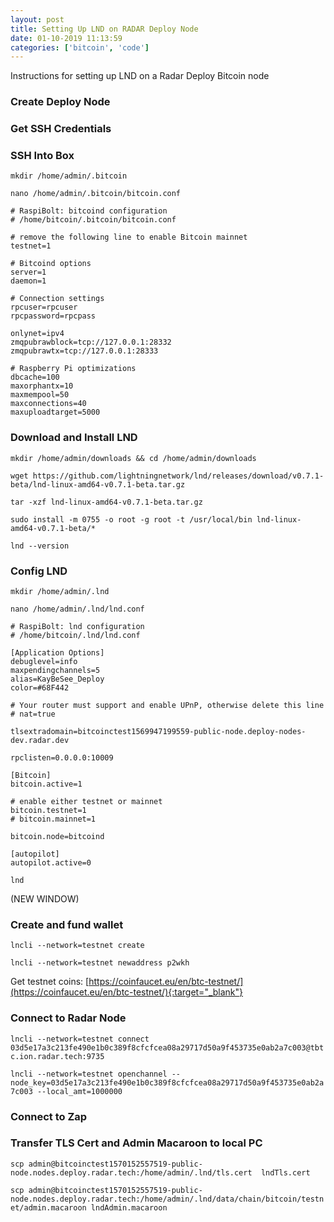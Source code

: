 ```yaml
---
layout: post
title: Setting Up LND on RADAR Deploy Node
date: 01-10-2019 11:13:59
categories: ['bitcoin', 'code']
---
```

Instructions for setting up LND on a Radar Deploy Bitcoin node

### Create Deploy Node

### Get SSH Credentials

### SSH Into Box

`mkdir /home/admin/.bitcoin`

`nano /home/admin/.bitcoin/bitcoin.conf`

```
# RaspiBolt: bitcoind configuration
# /home/bitcoin/.bitcoin/bitcoin.conf

# remove the following line to enable Bitcoin mainnet
testnet=1

# Bitcoind options
server=1
daemon=1

# Connection settings
rpcuser=rpcuser
rpcpassword=rpcpass

onlynet=ipv4
zmqpubrawblock=tcp://127.0.0.1:28332
zmqpubrawtx=tcp://127.0.0.1:28333

# Raspberry Pi optimizations
dbcache=100
maxorphantx=10
maxmempool=50
maxconnections=40
maxuploadtarget=5000
```

### Download and Install LND
`mkdir /home/admin/downloads && cd /home/admin/downloads`

`wget https://github.com/lightningnetwork/lnd/releases/download/v0.7.1-beta/lnd-linux-amd64-v0.7.1-beta.tar.gz`

`tar -xzf lnd-linux-amd64-v0.7.1-beta.tar.gz`

`sudo install -m 0755 -o root -g root -t /usr/local/bin lnd-linux-amd64-v0.7.1-beta/*`

`lnd --version`

### Config LND
`mkdir /home/admin/.lnd`

`nano /home/admin/.lnd/lnd.conf`
```
# RaspiBolt: lnd configuration
# /home/bitcoin/.lnd/lnd.conf

[Application Options]
debuglevel=info
maxpendingchannels=5
alias=KayBeSee_Deploy
color=#68F442

# Your router must support and enable UPnP, otherwise delete this line  
# nat=true

tlsextradomain=bitcoinctest1569947199559-public-node.deploy-nodes-dev.radar.dev

rpclisten=0.0.0.0:10009

[Bitcoin]
bitcoin.active=1

# enable either testnet or mainnet
bitcoin.testnet=1
# bitcoin.mainnet=1

bitcoin.node=bitcoind

[autopilot]
autopilot.active=0
```

`lnd`

(NEW WINDOW)

### Create and fund wallet

`lncli --network=testnet create`

`lncli --network=testnet newaddress p2wkh`

Get testnet coins: [https://coinfaucet.eu/en/btc-testnet/](https://coinfaucet.eu/en/btc-testnet/){:target="_blank"}

### Connect to Radar Node

`lncli --network=testnet connect 03d5e17a3c213fe490e1b0c389f8cfcfcea08a29717d50a9f453735e0ab2a7c003@tbtc.ion.radar.tech:9735`

`lncli --network=testnet openchannel --node_key=03d5e17a3c213fe490e1b0c389f8cfcfcea08a29717d50a9f453735e0ab2a7c003 --local_amt=1000000`


### Connect to Zap
### Transfer TLS Cert and Admin Macaroon to local PC
`scp admin@bitcoinctest1570152557519-public-node.nodes.deploy.radar.tech:/home/admin/.lnd/tls.cert  lndTls.cert`

`scp admin@bitcoinctest1570152557519-public-node.nodes.deploy.radar.tech:/home/admin/.lnd/data/chain/bitcoin/testnet/admin.macaroon lndAdmin.macaroon`

